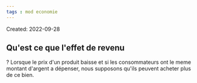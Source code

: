 ```yaml
---
tags : mod economie
---
```

Created: 2022-09-28

## Qu'est ce que l'effet de revenu
?
Lorsque le prix d'un produit baisse et si les consommateurs ont le meme montant d'argent a dépenser, nous supposons qu'ils peuvent acheter plus de ce bien.
<!--SR:!2023-02-11,19,250-->